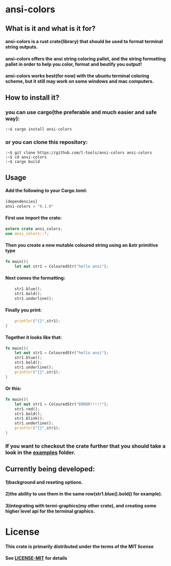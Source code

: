 # ansi-colors
## What is it and what is it for?

#### ansi-colors is a rust crate(library) that should be used to format terminal string outputs.
#### ansi-colors offers the ansi string coloring pallet, and the string formatting pallet in order to help you color, format and beutify you output!
#### ansi-colors works best(for now) with the ubuntu terminal coloring scheme, but it still may work on some windows and mac computers.

## How to install it?

### you can use cargo(the preferable and much easier and safe way):
```console
:~$ cargo install ansi-colors
```
### or you can clone this repository:
```console
:~$ git clone https://github.com/l-tools/ansi-colors ansi-colors
:~$ cd ansi-colors
:~$ cargo build
```

## Usage

#### Add the following to your Cargo.toml:
```rust
[dependencies]
ansi-colors = "0.1.0"
```
#### First use import the crate:
```rust
extern crate ansi_colors;  
use ansi_colors::*; 
```

#### Then you create a new mutable coloured string using an &str primitive type
```rust
fn main(){                                                             
	let mut str1 = ColouredStr("hello ansi");
```
#### Next comes the formatting:
```rust
	str1.blue();
	str1.bold();
	str1.underline();
```
#### Finally you print:
```rust
	println!("{}",str1);
}
```
#### Together it looks like that:
```rust
fn main(){                                                             
	let mut str1 = ColouredStr("hello ansi");
	str1.blue();
	str1.bold();
	str1.underline();
	println!("{}",str1);
}
```
#### Or this:
```rust
fn main(){                                                            
	let mut str1 = ColouredStr("ERROR!!!!!");
	str1.red();
	str1.bold();
	str1.blink();
	str1.underline();
	println!("{}",str1);
}
```
### If you want to checkout the crate further that you should take a look in the [examples](https://github.com/l-tools/ansi-colors/tree/master/examples) folder.
## Currently being developed:
#### 1)background and reseting options.
#### 2)the ability to use them in the same row(str1.blue().bold() for example).
#### 3)integrating with termi-graphics(my other crate), and creating some higher level api for the terminal graphics.

# License 
#### This crate is primarily distributed under the terms of the MIT license
#### See  [LICENSE-MIT](https://github.com/l-tools/ansi-colors/blob/master/LICENSE) for details
